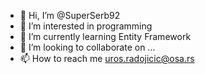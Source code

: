 - 👋 Hi, I’m @SuperSerb92
- 👀 I’m interested in programming
- 🌱 I’m currently learning Entity Framework
- 💞️ I’m looking to collaborate on ...
- 📫 How to reach me uros.radojicic@osa.rs

<!---
SuperSerb92/SuperSerb92 is a ✨ special ✨ repository because its `README.md` (this file) appears on your GitHub profile.
You can click the Preview link to take a look at your changes.
--->
